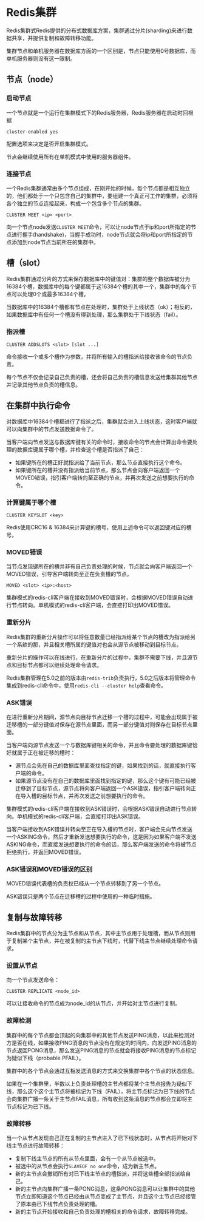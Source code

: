 # Redis集群

Redis集群式Redis提供的分布式数据库方案，集群通过分片(sharding)来进行数据共享，并提供复制和故障转移功能。

集群节点和单机服务器在数据库方面的一个区别是，节点只能使用0号数据库，而单机服务器则没有这一限制。

## 节点（node）

### 启动节点

一个节点就是一个运行在集群模式下的Redis服务器，Redis服务器在启动时回根据

``` redis
cluster-enabled yes
```

配置选项来决定是否开启集群模式。

节点会继续使用所有在单机模式中使用的服务器组件。

### 连接节点

一个Redis集群通常由多个节点组成，在刚开始的时候，每个节点都是相互独立的，他们都处于一个只包含自己的集群中，要组建一个真正可工作的集群，必须将各个独立的节点连接起来，构成一个包含多个节点的集群。

``` redis
CLUSTER MEET <ip> <port>
```

向一个节点node发送`CLUSTER MEET`命令，可以让node节点于ip和port所指定的节点进行握手(handshake)，当握手成功时，node节点就会将ip和port所指定的节点添加到node节点当前所在的集群中。

## 槽（slot）

Redis集群通过分片的方式来保存数据库中的键值对：集群的整个数据库被分为16384个槽，数据库中的每个键都属于这16384个槽的其中一个，集群中的每个节点可以处理0个或最多16384个槽。

当数据库中的16384个槽都有节点在处理时，集群处于上线状态（ok）；相反的，如果数据库中有任何一个槽没有得到处理，那么集群处于下线状态（fail）。

### 指派槽

``` redis
CLUSTER ADDSLOTS <slot> [slot ...]
```

命令接收一个或多个槽作为参数，并将所有输入的槽指派给接收该命令的节点负责。

每个节点不仅会记录自己负责的槽，还会将自己负责的槽信息发送给集群其他节点并记录其他节点负责的槽信息。

## 在集群中执行命令

对数据库中16384个槽都进行了指派之后，集群就会进入上线状态，这时客户端就可以向集群中的节点发送数据命令了。

当客户端向节点发送与数据库键有关的命令时，接收命令的节点会计算出命令要处理的数据库键属于哪个槽，并检查这个槽是否指派了自己：

- 如果键所在的槽正好就指派给了当前节点，那么节点直接执行这个命令。
- 如果键所在的槽并没有指派给当前节点，那么节点会向客户端返回一个MOVED错误，指引客户端转向至正确的节点，并再次发送之前想要执行的命令。

### 计算键属于哪个槽

``` redis
CLUSTER KEYSLOT <key>
```

Redis使用CRC16 & 16384来计算键的槽号，使用上述命令可以返回键对应的槽号。

### MOVED错误

当节点发现键所在的槽并非有自己负责处理的时候，节点就会向客户端返回一个MOVED错误，引导客户端转向至正在负责槽的节点。

`MOVED <slot> <ip>:<host>`

集群模式的redis-cli客户端在接收到MOVED错误时，会根据MOVED错误自动进行节点转向。单机模式的redis-cli客户端，会直接打印出MOVED错误。

### 重新分片

Redis集群的重新分片操作可以将任意数量已经指派给某个节点的槽改为指派给另一个系欸的那，并且相关槽所属的键值对也会从源节点被移动到目标节点。

重新分片的操作可以在线进行，在重新分片的过程中，集群不需要下线，并且源节点和目标节点都可以继续处理命令请求。

Redis集群管理在5.0之前的版本由`redis-trib`负责执行，5.0之后版本将管理命令集成到redis-cli命令中，使用`redis-cli --cluster help`查看命令。

### ASK错误

在进行重新分片期间，源节点向目标节点迁移一个槽的过程中，可能会出现属于被迁移槽的一部分键值对保存在源节点里面，而另一部分键值对则保存在目标节点里面。

当客户端向源节点发送一个与数据库键相关的命令，并且命令要处理的数据库键恰好就属于正在被迁移的槽时：

- 源节点会先在自己的数据库里面查找指定的键，如果找到的话，就直接执行客户端的命令。
- 如果源节点没有在自己的数据库里面找到指定的键，那么这个键有可能已经被迁移到了目标节点，源节点将向客户端返回一个ASK错误，指引客户端转向正在导入槽的目标节点，并再次发送之前想要执行的命令。

集群模式的redis-cli客户端在接收到ASK错误时，会根据ASK错误自动进行节点转向。单机模式的redis-cli客户端，会直接打印出ASK错误。

当客户端接收到ASK错误并转向至正在导入槽的节点时，客户端会先向节点发送一个ASKING命令，然后才重新发送想要执行的命令，这是因为如果客户端不发送ASKING命令，而直接发送想要执行的命令的话，那么客户端发送的命令将被节点拒绝执行，并返回MOVED错误。

### ASK错误和MOVED错误的区别

MOVED错误代表槽的负责权已经从一个节点转移到了另一个节点。

ASK错误只是两个节点在迁移槽的过程中使用的一种临时措施。

## 复制与故障转移

Redis集群中的节点分为主节点和从节点，其中主节点用于处理槽，而从节点则用于复制某个主节点，并在被复制的主节点下线时，代替下线主节点继续处理命令请求。

### 设置从节点

向一个节点发送命令：

``` redis
CLUSTER REPLICATE <node_id>
```

可以让接收命令的节点成为node_id的从节点，并开始对主节点进行复制。

### 故障检测

集群中的每个节点都会顶起的向集群中的其他节点发送PING消息，以此来检测对方是否在线，如果接收PING消息的节点没有在规定的时间内，向发送PING消息的节点返回PONG消息，那么发送PING消息的节点就会将接收PING消息的节点标记为疑似下线（probable PFAIL）。

集群中的各个节点会通过互相发送消息的方式来交换集群中各个节点的状态信息。

如果在一个集群里，半数以上负责处理槽的主节点都将某个主节点报告为疑似下线，那么这个这个主节点将被标记为下线（FAIL），将主节点标记为已下线的节点会向集群广播一条关于主节点FAIL消息，所有收到这条消息的节点都会立即将主节点标记为已下线。

### 故障转移

当一个从节点发现自己正在复制的主节点进入了已下线状态时，从节点将开始对下线主节点进行故障转移：

- 复制下线主节点的所有从节点里面，会有一个从节点被选中。
- 被选中的从节点会执行`SLAVEOF no one`命令，成为新主节点。
- 新的主节点会撤销所有对已下线主节点的槽指派，并将这些槽全部指派给自己。
- 新的主节点向集群广播一条PONG消息，这条PONG消息可以让集群中的其他节点立即知道这个节点已经由从节点变成了主节点，并且这个主节点已经接管了原本由已下线节点负责处理的槽。
- 新的主节点开始接收和自己负责处理的槽相关的命令请求，故障转移完成。











